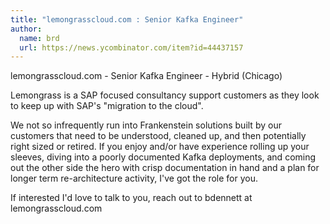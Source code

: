 ```yaml
---
title: "lemongrasscloud.com : Senior Kafka Engineer"
author:
  name: brd
  url: https://news.ycombinator.com/item?id=44437157
---
```


<JobNavigation />

lemongrasscloud.com - Senior Kafka Engineer - Hybrid (Chicago)

Lemongrass is a SAP focused consultancy support customers as they look to keep up with SAP&#x27;s &quot;migration to the cloud&quot;.

We not so infrequently run into Frankenstein solutions built by our customers that need to be understood, cleaned up, and then potentially right sized or retired. If you enjoy and&#x2F;or have experience rolling up your sleeves, diving into a poorly documented Kafka deployments, and coming out the other side the hero with crisp documentation in hand and a plan for longer term re-architecture activity, I&#x27;ve got the role for you.

If interested I&#x27;d love to talk to you, reach out to bdennett at lemongrasscloud.com
<JobApplication />
